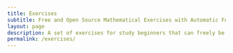 ```yaml
---
title: Exercises
subtitle: Free and Open Source Mathematical Exercises with Automatic Feedback
layout: page
description: A set of exercises for study beginners that can freely be downloaded and implemented in courses of learning management systems such as Moodle or ILIAS.
permalink: /exercises/
---
```

